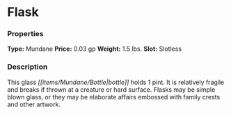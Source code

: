 ﻿---
Title: "Flask"
Type: "Mundane"
Price: "0.03 gp"
Weight: "1.5 lbs."
Slot: "Slotless"
Description: |
  "This glass bottle holds 1 pint. It is relatively fragile and breaks if thrown at a creature or hard surface. Flasks may be simple blown glass, or they may be elaborate affairs embossed with family crests and other artwork."
Sources: "['Core Rulebook', 'Ultimate Equipment']"
---

# Flask

### Properties

**Type:** Mundane **Price:** 0.03 gp **Weight:** 1.5 lbs. **Slot:** Slotless

### Description

This glass _[[items/Mundane/Bottle|bottle]]_ holds 1 pint. It is relatively fragile and breaks if thrown at a creature or hard surface. Flasks may be simple blown glass, or they may be elaborate affairs embossed with family crests and other artwork.

